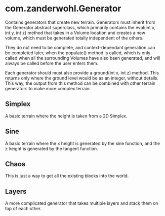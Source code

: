 # com.zanderwohl.Generator
Contains generators that create new terrain. Generators must inherit from the Generator abstract superclass, which
primarily contains the eval(int x, int y, int z) method that takes in a Volume location and creates a new volume, which
must be generated totally independent of the others.

They do not need to be complete, and context-dependant generation
can be completed later, when the populate() method is called, which is only called when all the surrounding Volumes have
also been generated, and will always be called before the user enters them.

Each generator should must also provide a ground(int x, int z) method. This returns only where the ground level would be
as an integer, without details. This way, the output from this method can be combined with other terrain generators to
make more complex terrain.

## Simplex

A basic terrain where the height is taken from a 2D Simplex.

## Sine

A basic terrain where the x height is generated by the sine function, and the z height is generated by the tangent
function.

## Chaos

This is just a way to get all the existing blocks into the world.

## Layers

A more complicated generator that takes multiple layers and stack them on top of each other.